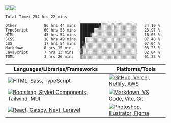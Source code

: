 ![](https://github-readme-streak-stats.herokuapp.com/?user=dnhn&theme=dark&hide_border=true)![](https://github-readme-stats.vercel.app/api/top-langs/?username=dnhn&theme=dark&hide_border=true&include_all_commits=true&count_private=true&layout=compact)

<!--START_SECTION:waka-->

```text
Total Time: 254 hrs 22 mins

Other            86 hrs 44 mins  ████████▓░░░░░░░░░░░░░░░░   34.10 %
TypeScript       60 hrs 58 mins  ██████░░░░░░░░░░░░░░░░░░░   23.97 %
HTML             45 hrs 54 mins  ████▓░░░░░░░░░░░░░░░░░░░░   18.05 %
SCSS             18 hrs 49 mins  ██░░░░░░░░░░░░░░░░░░░░░░░   07.40 %
CSS              17 hrs 54 mins  █▓░░░░░░░░░░░░░░░░░░░░░░░   07.04 %
Markdown         8 hrs 15 mins   ▓░░░░░░░░░░░░░░░░░░░░░░░░   03.25 %
JavaScript       7 hrs 13 mins   ▓░░░░░░░░░░░░░░░░░░░░░░░░   02.84 %
TOML             3 hrs 26 mins   ▒░░░░░░░░░░░░░░░░░░░░░░░░   01.35 %
```

<!--END_SECTION:waka-->

|Languages/Libraries/Frameworks|Platforms/Tools|
|-|-|
|[![HTML, Sass, TypeScript](https://skillicons.dev/icons?i=html,sass,ts)](https://skillicons.dev)|[![GitHub, Vercel, Netlify, AWS](https://skillicons.dev/icons?i=github,vercel,netlify,aws)](https://skillicons.dev)|
|[![Bootstrap, Styled Components, Tailwind, MUI](https://skillicons.dev/icons?i=bootstrap,styledcomponents,tailwind,materialui)](https://skillicons.dev)|[![Markdown, VS Code, Vite, Git](https://skillicons.dev/icons?i=markdown,vscode,vite,git)](https://skillicons.dev)|
|[![React, Gatsby, Next, Laravel](https://skillicons.dev/icons?i=react,gatsby,next,laravel)](https://skillicons.dev)|[![Photoshop, Illustrator, Figma](https://skillicons.dev/icons?i=ps,ai,figma)](https://skillicons.dev)|
